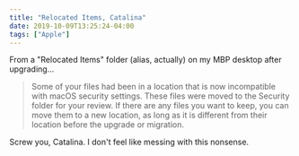 ```yaml
---
title: "Relocated Items, Catalina"
date: 2019-10-09T13:25:24-04:00
tags: ["Apple"]
---
```


From a "Relocated Items" folder (alias, actually) on my MBP desktop after upgrading...

> Some of your files had been in a location that is now incompatible with macOS security settings. These files were moved to the Security folder for your review.
> If there are any files you want to keep, you can move them to a new location, as long as it is different from their location before the upgrade or migration.

Screw you, Catalina. I don't feel like messing with this nonsense.

